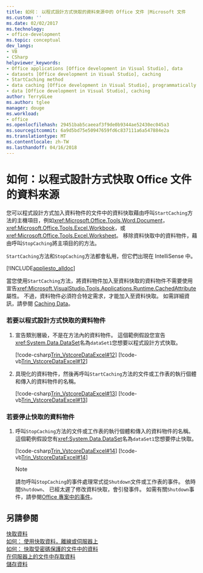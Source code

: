 ```yaml
---
title: 如何： 以程式設計方式快取的資料來源中的 Office 文件 |Microsoft 文件
ms.custom: ''
ms.date: 02/02/2017
ms.technology:
- office-development
ms.topic: conceptual
dev_langs:
- VB
- CSharp
helpviewer_keywords:
- Office applications [Office development in Visual Studio], data
- datasets [Office development in Visual Studio], caching
- StartCaching method
- data caching [Office development in Visual Studio], programmatically
- data [Office development in Visual Studio], caching
author: TerryGLee
ms.author: tglee
manager: douge
ms.workload:
- office
ms.openlocfilehash: 29451bab5caeeaf3f9de0b9344ae52430ec045a3
ms.sourcegitcommit: 6a9d5bd75e50947659fd6c837111a6a547884e2a
ms.translationtype: MT
ms.contentlocale: zh-TW
ms.lasthandoff: 04/16/2018
---
```

# <a name="how-to-programmatically-cache-a-data-source-in-an-office-document"></a>如何：以程式設計方式快取 Office 文件的資料來源
  您可以程式設計方式加入資料物件的文件中的資料快取藉由呼叫`StartCaching`方法的主機項目，例如<xref:Microsoft.Office.Tools.Word.Document>， <xref:Microsoft.Office.Tools.Excel.Workbook>，或<xref:Microsoft.Office.Tools.Excel.Worksheet>。 移除資料快取中的資料物件，藉由呼叫`StopCaching`將主項目的的方法。  
  
 `StartCaching`方法和`StopCaching`方法都會私用，但它們出現在 IntelliSense 中。  
  
 [!INCLUDE[appliesto_alldoc](../vsto/includes/appliesto-alldoc-md.md)]  
  
 當您使用`StartCaching`方法，將資料物件加入至資料快取的資料物件不需要使用宣告<xref:Microsoft.VisualStudio.Tools.Applications.Runtime.CachedAttribute>屬性。 不過，資料物件必須符合特定需求，才能加入至資料快取。 如需詳細資訊，請參閱 [Caching Data](../vsto/caching-data.md)。  
  
### <a name="to-programmatically-cache-a-data-object"></a>若要以程式設計方式快取的資料物件  
  
1.  宣告類別層級，不是在方法內的資料物件。 這個範例假設您宣告<xref:System.Data.DataSet>名為`dataSet1`您想要以程式設計方式快取。  
  
     [!code-csharp[Trin_VstcoreDataExcel#12](../vsto/codesnippet/CSharp/Trin_VstcoreDataExcelCS/Sheet1.cs#12)]
     [!code-vb[Trin_VstcoreDataExcel#12](../vsto/codesnippet/VisualBasic/Trin_VstcoreDataExcelVB/Sheet1.vb#12)]  
  
2.  具現化的資料物件，然後再呼叫`StartCaching`方法的文件或工作表的執行個體和傳入的資料物件的名稱。  
  
     [!code-csharp[Trin_VstcoreDataExcel#13](../vsto/codesnippet/CSharp/Trin_VstcoreDataExcelCS/Sheet1.cs#13)]
     [!code-vb[Trin_VstcoreDataExcel#13](../vsto/codesnippet/VisualBasic/Trin_VstcoreDataExcelVB/Sheet1.vb#13)]  
  
### <a name="to-stop-caching-a-data-object"></a>若要停止快取的資料物件  
  
1.  呼叫`StopCaching`方法的文件或工作表的執行個體和傳入的資料物件的名稱。 這個範例假設您有<xref:System.Data.DataSet>名為`dataSet1`您想要停止快取。  
  
     [!code-csharp[Trin_VstcoreDataExcel#14](../vsto/codesnippet/CSharp/Trin_VstcoreDataExcelCS/Sheet1.cs#14)]
     [!code-vb[Trin_VstcoreDataExcel#14](../vsto/codesnippet/VisualBasic/Trin_VstcoreDataExcelVB/Sheet1.vb#14)]  
  
    > [!NOTE]  
    >  請勿呼叫`StopCaching`的事件處理常式從`Shutdown`文件或工作表的事件。 依時間`Shutdown`、 已經太遲了修改資料快取，會引發事件。 如需有關`Shutdown`事件，請參閱[Office 專案中的事件](../vsto/events-in-office-projects.md)。  
  
## <a name="see-also"></a>另請參閱  
 [快取資料](../vsto/caching-data.md)   
 [如何： 使用快取資料，離線或伺服器上](../vsto/how-to-cache-data-for-use-offline-or-on-a-server.md)   
 [如何： 快取受密碼保護的文件中的資料](../vsto/how-to-cache-data-in-a-password-protected-document.md)   
 [在伺服器上的文件中存取資料](../vsto/accessing-data-in-documents-on-the-server.md)   
 [儲存資料](/visualstudio/data-tools/saving-data)  
  
  
